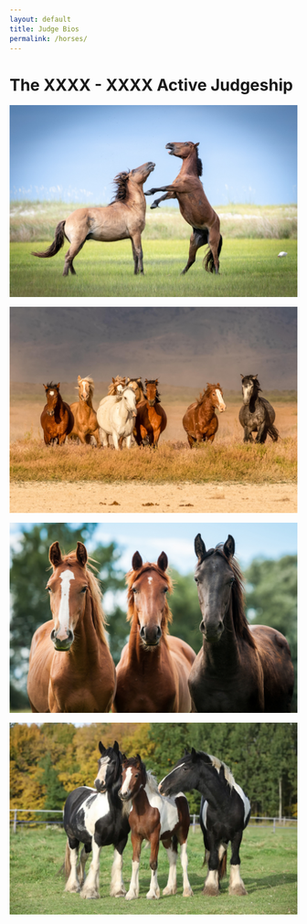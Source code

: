 ```yaml
---
layout: default
title: Judge Bios
permalink: /horses/
---
```


# The XXXX - XXXX Active Judgeship

![A horse looks up at another horse rearing in front of it](/assets/images/horses1.jpg "Oh yeah judge time")

![A group of horses trot gracefully through dry underbrush towards a beach](/assets/images/horses2.jpeg "Coming with that list")

![Three horses face the camera impassively](/assets/images/horses3.jpg "We r watching")

![Three horses, standing in a pasture, gaze off to the side](/assets/images/horses4.png "Do our items we dare you")